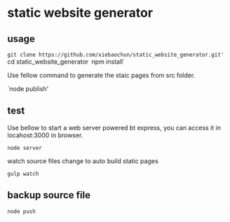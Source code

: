 # static website generator

## usage
`git clone https://github.com/xiebaochun/static_website_generator.git'
`cd static_website_generator`
`npm install`

Use fellow command to generate the staic pages from src folder.

`node publish'

## test

Use bellow to start a web server powered bt express, you can access it in locahost:3000 in browser.

`node server`

watch source files change to auto build static pages

`gulp watch`

## backup source file

`node push`

